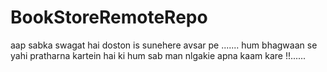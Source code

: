 # BookStoreRemoteRepo
aap sabka swagat hai doston is sunehere avsar pe .......
hum bhagwaan se yahi pratharna kartein hai ki hum sab man nlgakie apna kaam kare !!......
